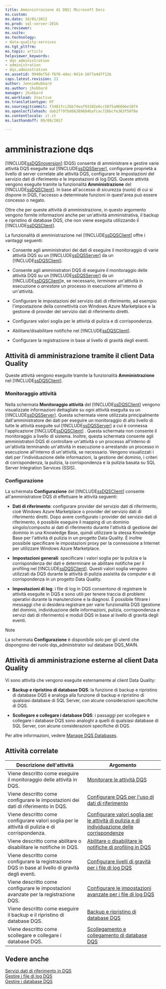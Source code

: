 ```yaml
---
title: Amministrazione di DQS| Microsoft Docs
ms.custom: 
ms.date: 10/01/2012
ms.prod: sql-server-2016
ms.reviewer: 
ms.suite: 
ms.technology:
- data-quality-services
ms.tgt_pltfrm: 
ms.topic: article
helpviewer_keywords:
- dqs administration
- administration
- dqs,adminstration
ms.assetid: 9940ef5d-f6f6-4dec-9414-1077a4d7f12b
caps.latest.revision: 21
author: JennieHubbard
ms.author: jhubbard
manager: jhubbard
ms.workload: Inactive
ms.translationtype: HT
ms.sourcegitcommit: f3481fcc2bb74eaf93182e6cc58f5a06666e10f4
ms.openlocfilehash: dab2f79fbd66389684bafcac726bcfe363f50f8e
ms.contentlocale: it-it
ms.lasthandoff: 09/09/2017

---
```

# <a name="dqs-administration"></a>amministrazione dqs
  [!INCLUDE[ssDQSnoversion](../includes/ssdqsnoversion-md.md)] (DQS) consente di amministrare e gestire varie attività DQS eseguite sul [!INCLUDE[ssDQSServer](../includes/ssdqsserver-md.md)], configurare proprietà a livello di server correlate alle attività DQS, configurare le impostazioni del servizio dati di riferimento e le impostazioni di log DQS. Queste attività vengono eseguite tramite la funzionalità **Amministrazione** del [!INCLUDE[ssDQSClient](../includes/ssdqsclient-md.md)]. In base all'accesso di sicurezza (ruolo) di cui si dispone in DQS, l'accesso a determinate funzioni in quest'area può essere concesso o negato.  
  
 Oltre che per queste attività di amministrazione, in questo argomento vengono fornite informazioni anche per un'attività amministrativa, il backup e ripristino di database DQS, che non viene eseguita utilizzando il [!INCLUDE[ssDQSClient](../includes/ssdqsclient-md.md)].  
  
 La funzionalità di amministrazione nel [!INCLUDE[ssDQSClient](../includes/ssdqsclient-md.md)] offre i vantaggi seguenti:  
  
-   Consente agli amministratori dei dati di eseguire il monitoraggio di varie attività DQS su un [!INCLUDE[ssDQSServer](../includes/ssdqsserver-md.md)] da un [!INCLUDE[ssDQSClient](../includes/ssdqsclient-md.md)].  
  
-   Consente agli amministratori DQS di eseguire il monitoraggio delle attività DQS su un [!INCLUDE[ssDQSServer](../includes/ssdqsserver-md.md)] da un [!INCLUDE[ssDQSClient](../includes/ssdqsclient-md.md)]e, se necessario, *terminare* un'attività in esecuzione o *arrestare* un processo in esecuzione all'interno di un'attività.  
  
-   Configurare le impostazioni del servizio dati di riferimento, ad esempio l'impostazione della connettività con Windows Azure Marketplace e la gestione di provider del servizio dati di riferimento diretti.  
  
-   Configurare valori soglia per le attività di pulizia e di corrispondenza.  
  
-   Abilitare/disabilitare notifiche nel [!INCLUDE[ssDQSClient](../includes/ssdqsclient-md.md)].  
  
-   Configurare la registrazione in base al livello di gravità degli eventi.  
  
##  <a name="AdminUsingClent"></a> Attività di amministrazione tramite il client Data Quality  
 Queste attività vengono eseguite tramite la funzionalità **Amministrazione** nel [!INCLUDE[ssDQSClient](../includes/ssdqsclient-md.md)].  
  
### <a name="activity-monitoring"></a>Monitoraggio attività  
 Nella schermata **Monitoraggio attività** del [!INCLUDE[ssDQSClient](../includes/ssdqsclient-md.md)] vengono visualizzate informazioni dettagliate su ogni attività eseguita su un [!INCLUDE[ssDQSServer](../includes/ssdqsserver-md.md)]. Questa schermata viene utilizzata principalmente dall'amministratore dei dati per eseguire un monitoraggio di alto livello di tutte le attività eseguite sul [!INCLUDE[ssDQSServer](../includes/ssdqsserver-md.md)] a cui è connessa l'applicazione [!INCLUDE[ssDQSClient](../includes/ssdqsclient-md.md)] . Questa schermata non consente il monitoraggio a livello di sistema. Inoltre, questa schermata consente agli amministratori DQS di controllare un'attività o un processo all'interno di un'attività terminando un'attività in esecuzione o arrestando un processo in esecuzione all'interno di un'attività, se necessario. Vengono visualizzati i dati per l'individuazione delle informazioni, la gestione del dominio, i criteri di corrispondenza, la pulizia, la corrispondenza e la pulizia basata su SQL Server Integration Services (SSIS).  
  
### <a name="configuration"></a>Configurazione  
 La schermata **Configurazione** del [!INCLUDE[ssDQSClient](../includes/ssdqsclient-md.md)] consente all'amministratore DQS di effettuare le attività seguenti:  
  
-   **Dati di riferimento**: configurare provider del servizio dati di riferimento, cioè Windows Azure Marketplace o provider del servizio dati di riferimento diretti. Dopo avere configurato i provider del servizio dati di riferimento, è possibile eseguire il mapping di un dominio singolo/composito ai dati di riferimento durante l'attività di gestione del dominio in una Knowledge Base, quindi utilizzare la stessa Knowledge Base per l'attività di pulizia in un progetto Data Quality. È inoltre possibile specificare le impostazioni proxy per la connessione a Internet per utilizzare Windows Azure Marketplace.  
  
-   **Impostazioni generali**: specificare i valori soglia per la pulizia e la corrispondenza dei dati e determinare se abilitare notifiche per il profiling nel [!INCLUDE[ssDQSClient](../includes/ssdqsclient-md.md)]. Questi valori soglia vengono utilizzati da DQS durante le attività di pulizia assistita da computer e di corrispondenza in un progetto Data Quality.  
  
-   **Impostazioni di log**: i file di log in DQS consentono di registrare le attività eseguite in DQS e sono utili per tenere traccia di problemi operativi durante la manutenzione e la diagnosi. È possibile filtrare i messaggi che si desidera registrare per varie funzionalità DQS (gestione del dominio, individuazione delle informazioni, pulizia, corrispondenza e servizi dati di riferimento) e moduli DQS in base al livello di gravità degli eventi.  
  
> [!NOTE]  
>  La schermata **Configurazione** è disponibile solo per gli utenti che dispongono del ruolo dqs_administrator sul database DQS_MAIN.  
  
##  <a name="AdminOutsideClient"></a> Attività di amministrazione esterne al client Data Quality  
 Vi sono attività che vengono eseguite esternamente al client Data Quality:  
  
-   **Backup e ripristino di database DQS**: la funzione di backup e ripristino di database DQS è analoga alla funzione di backup e ripristino di qualsiasi database di SQL Server, con alcune considerazioni specifiche di DQS.  
  
-   **Scollegare e collegare i database DQS**: i passaggi per scollegare e collegare i database DQS sono analoghi a quelli di qualsiasi database di SQL Server, con alcune considerazioni specifiche di DQS.  
  
 Per altre informazioni, vedere [Manage DQS Databases](../data-quality-services/manage-dqs-databases.md).  
  
## <a name="related-tasks"></a>Attività correlate  
  
|Descrizione dell'attività|Argomento|  
|----------------------|-----------|  
|Viene descritto come eseguire il monitoraggio delle attività in DQS.|[Monitorare le attività DQS](../data-quality-services/monitor-dqs-activities.md)|  
|Viene descritto come configurare le impostazioni dei dati di riferimento in DQS.|[Configurare DQS per l'uso di dati di riferimento](../data-quality-services/configure-dqs-to-use-reference-data.md)|  
|Viene descritto come configurare valori soglia per le attività di pulizia e di corrispondenza.|[Configurare valori soglia per le attività di pulizia e di individuazione delle corrispondenze](../data-quality-services/configure-threshold-values-for-cleansing-and-matching.md)|  
|Viene descritto come abilitare o disabilitare le notifiche in DQS.|[Abilitare o disabilitare le notifiche di profiling in DQS](../data-quality-services/enable-or-disable-profiling-notifications-in-dqs.md)|  
|Viene descritto come configurare la registrazione DQS in base al livello di gravità degli eventi.|[Configurare livelli di gravità per i file di log DQS](../data-quality-services/configure-severity-levels-for-dqs-log-files.md)|  
|Viene descritto come configurare le impostazioni avanzate per la registrazione DQS.|[Configurare le impostazioni avanzate per i file di log DQS](../data-quality-services/configure-advanced-settings-for-dqs-log-files.md)|  
|Viene descritto come eseguire il backup e il ripristino di database DQS.|[Backup e ripristino di database DQS](../data-quality-services/backing-up-and-restoring-dqs-databases.md)|  
|Viene descritto come scollegare e collegare i database DQS.|[Scollegamento e collegamento di database DQS](../data-quality-services/detaching-and-attaching-dqs-databases.md)|  
  
## <a name="see-also"></a>Vedere anche  
 [Servizi dati di riferimento in DQS](../data-quality-services/reference-data-services-in-dqs.md)   
 [Gestire i file di log DQS](../data-quality-services/manage-dqs-log-files.md)   
 [Gestire i database DQS](../data-quality-services/manage-dqs-databases.md)  
  
  

